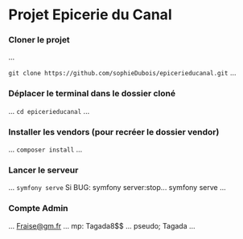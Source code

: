 # Projet Epicerie du Canal

### Cloner le projet 
...

`git clone https://github.com/sophieDubois/epicerieducanal.git`
...

### Déplacer le terminal dans le dossier cloné
...
`cd epicerieducanal`
...

### Installer les vendors (pour recréer le dossier vendor)
...
`composer install`
...

### Lancer le serveur
...
`symfony serve`
Si BUG: symfony server:stop...
        symfony serve
...

### Compte Admin
...
Fraise@gm.fr
...
mp: Tagada8$$
...
pseudo; Tagada
...